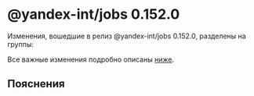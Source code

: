 # @yandex-int/jobs 0.152.0

<!-- ЧЕЛОВЕЧЕСКОЕ ВСТУПЛЕНИЕ -->

Изменения, вошедшие в релиз @yandex-int/jobs 0.152.0, разделены на группы:

Все важные изменения подробно описаны [ниже](#Пояснения).

## Пояснения

